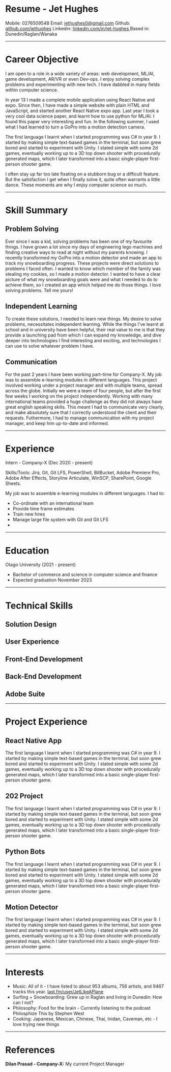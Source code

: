 # Resume - Jet Hughes

Mobile: 0276509548
Email: jethughes0@gmail.com
Github: [github.com/jethughes](https://github.com/JetHughes)
Linkedin: [linkedin.com/in/jet-hughes ](https://www.linkedin.com/in/jet-hughes)
Based in: Dunedin/Raglan/Wanaka

<hr>

# Career Objective
I am open to a role in a wide variety of areas: web development, ML/AI, game development, AR/VR or even Dev-ops. I enjoy solving complex problems and experimenting with new tech. I have dabbled in many fields within computer science.

In year 13 I made a complete mobile application using React Native and expo. Since then, I have made a simple website with plain HTML and JavaScript, and started another React Native expo app. Last year I took a very cool data science paper, and learnt how to use python for ML/AI. I found this paper very interesting and fun. In the following summer, I used what I had learned to turn a GoPro into a motion detection camera.

The first language I learnt when I started programming was C# in year 9. I started by making simple text-based games in the terminal, but soon grew bored and started to experiment with Unity. I stated simple with some 2d games, eventually working up to a 3D top down shooter with procedurally generated maps, which I later transformed into a basic single-player first-person shooter game. 

I often stay up far too late fixating on a stubborn bug or a difficult feature. But the satisfaction I get when I finally solve it, quite often warrants a little dance. These moments are why I enjoy computer science so much.

<hr>

# Skill Summary
## Problem Solving
Ever since I was a kid, solving problems has been one of my favourite things. I have grown a lot since my days of engineering lego machines and finding creative ways to read at night without my parents knowing. I recently transformed my GoPro into a motion detector and made an app to track my snowboarding progress. These projects were direct solutions to problems I faced often. I wanted to know which member of the family was stealing my cookies, so I made a motion detector. I wanted to have a clear picture of what my snowboarding goals were and what I needed to do to achieve them, so I created an app which helped me do those things. I Iove solving problems. Tell me yours! 

## Independent Learning
To create these solutions, I needed to learn new things. My desire to solve problems, necessitates independent learning. While the things I've learnt at school and in university have been helpful, their real value to me is that they provide a launching pad from which I can expand my knowledge, and dive deeper into technologies I find interesting and exciting, and technologies I can use to solve whatever problem I have.

## Communication
For the past 2 years I have been working part-time for Company-X. My job was to assemble e-learning modules in different languages. This project involved working under a project manager and with multiple teams, spread across the globe. Initially we were a team of four people, but after the first few weeks I working on the project independently. Working with many international teams provided a huge challenge as they did not always have great english speaking skills. This meant I had to communicate very clearly, and make absolutely sure that I correctly understood the client and their requests. Futhermore, I had to manage communication with my project manager, and keep him up-to-date and informed.

<hr>

# Experience
Intern - Company-X (Dec 2020 - present)

Skills/Tools: Jira, Git, Git LFS, PowerShell, BitBucket, Adobe Premiere Pro, Adobe After Effects, Storyline Articulate, WinSCP, SharePoint, Google Sheets.

My job was to assemble e-learning modules in different languages. I had to:
- Co-ordinate with an international team
- Provide time frame estimates
- Train new hires
- Manage large file system with Git and Git LFS
- 
<hr>

# Education
Otago University (2021 - present)
- Bachelor of commerce and science in computer science and finance
- Expected graduation November 2023

<hr>

# Technical Skills
## Solution Design

## User Experience

## Front-End Development

## Back-End Development

## Adobe Suite

<hr>

# Project Experience
## React Native App
The first language I learnt when I started programming was C# in year 9. I started by making simple text-based games in the terminal, but soon grew bored and started to experiment with Unity. I stated simple with some 2d games, eventually working up to a 3D top down shooter with procedurally generated maps, which I later transformed into a basic single-player first-person shooter game.

## 202 Project
The first language I learnt when I started programming was C# in year 9. I started by making simple text-based games in the terminal, but soon grew bored and started to experiment with Unity. I stated simple with some 2d games, eventually working up to a 3D top down shooter with procedurally generated maps, which I later transformed into a basic single-player first-person shooter game.

## Python Bots
The first language I learnt when I started programming was C# in year 9. I started by making simple text-based games in the terminal, but soon grew bored and started to experiment with Unity. I stated simple with some 2d games, eventually working up to a 3D top down shooter with procedurally generated maps, which I later transformed into a basic single-player first-person shooter game.

## Motion Detector
The first language I learnt when I started programming was C# in year 9. I started by making simple text-based games in the terminal, but soon grew bored and started to experiment with Unity. I stated simple with some 2d games, eventually working up to a 3D top down shooter with procedurally generated maps, which I later transformed into a basic single-player first-person shooter game.

<hr>

# Interests
- Music: All of it - I have listed to about 953 albums, 756 artists, and 9467 tracks this year. [last.fm/user/JetLikeAPlane](https://www.last.fm/user/JetLikeAPlane)
- Surfing + Snowboarding: Grew up in Raglan and living in Dunedin: How can I not?
- Philosophy: Food for the brain - Currently listening to the podcast Philosphize This by Stephen West
- Cooking: Japanese, Mexican, Chinese, Thai, Inidan, Caveman, etc - I love trying new things

<hr>

# References
**Dilan Prasad - Company-X:** My current Project Manager